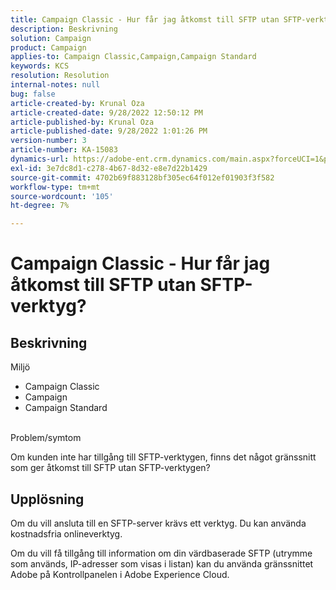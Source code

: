 ```yaml
---
title: Campaign Classic - Hur får jag åtkomst till SFTP utan SFTP-verktyg?
description: Beskrivning
solution: Campaign
product: Campaign
applies-to: Campaign Classic,Campaign,Campaign Standard
keywords: KCS
resolution: Resolution
internal-notes: null
bug: false
article-created-by: Krunal Oza
article-created-date: 9/28/2022 12:50:12 PM
article-published-by: Krunal Oza
article-published-date: 9/28/2022 1:01:26 PM
version-number: 3
article-number: KA-15083
dynamics-url: https://adobe-ent.crm.dynamics.com/main.aspx?forceUCI=1&pagetype=entityrecord&etn=knowledgearticle&id=8537a612-2c3f-ed11-9db1-000d3a5c1bcc
exl-id: 3e7dc8d1-c278-4b67-8d32-e8e7d22b1429
source-git-commit: 4702b69f883128bf305ec64f012ef01903f3f582
workflow-type: tm+mt
source-wordcount: '105'
ht-degree: 7%

---
```


# Campaign Classic - Hur får jag åtkomst till SFTP utan SFTP-verktyg?

## Beskrivning

Miljö

- Campaign Classic
- Campaign
- Campaign Standard

<br>Problem/symtom<br>

Om kunden inte har tillgång till SFTP-verktygen, finns det något gränssnitt som ger åtkomst till SFTP utan SFTP-verktygen?

## Upplösning

Om du vill ansluta till en SFTP-server krävs ett verktyg. Du kan använda kostnadsfria onlineverktyg.

Om du vill få tillgång till information om din värdbaserade SFTP (utrymme som används, IP-adresser som visas i listan) kan du använda gränssnittet Adobe på Kontrollpanelen i Adobe Experience Cloud.
